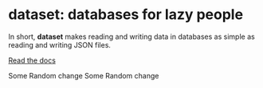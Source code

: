dataset: databases for lazy people
==================================

In short, **dataset** makes reading and writing data in databases as simple as reading and writing JSON files.

[Read the docs](https://dataset.readthedocs.org/)


Some Random change
Some Random change
